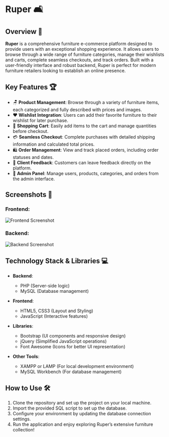 # Ruper 🛋️

## Overview 🌟
**Ruper** is a comprehensive furniture e-commerce platform designed to provide users with an exceptional shopping experience. It allows users to browse through a wide range of furniture categories, manage their wishlists and carts, complete seamless checkouts, and track orders. Built with a user-friendly interface and robust backend, Ruper is perfect for modern furniture retailers looking to establish an online presence.

## Key Features 🏆
- 🪑 **Product Management**: Browse through a variety of furniture items, each categorized and fully described with prices and images.
- ❤️ **Wishlist Integration**: Users can add their favorite furniture to their wishlist for later purchase.
- 🛒 **Shopping Cart**: Easily add items to the cart and manage quantities before checkout.
- 💳 **Seamless Checkout**: Complete purchases with detailed shipping information and calculated total prices.
- 🛍️ **Order Management**: View and track placed orders, including order statuses and dates.
- 📝 **Client Feedback**: Customers can leave feedback directly on the platform.
- 🔐 **Admin Panel**: Manage users, products, categories, and orders from the admin interface.

## Screenshots 📸

### Frontend:
![Frontend Screenshot](https://github.com/user-attachments/assets/fa981bef-5900-4ed8-9dd3-40e01865a72c)

### Backend:
![Backend Screenshot](https://github.com/user-attachments/assets/32b67b87-4365-4451-9dce-19e28d10122d)

## Technology Stack & Libraries 💻
- **Backend**: 
  - PHP (Server-side logic)
  - MySQL (Database management)
  
- **Frontend**:
  - HTML5, CSS3 (Layout and Styling)
  - JavaScript (Interactive features)
  
- **Libraries**:
  - Bootstrap (UI components and responsive design)
  - jQuery (Simplified JavaScript operations)
  - Font Awesome (Icons for better UI representation)

- **Other Tools**:
  - XAMPP or LAMP (For local development environment)
  - MySQL Workbench (For database management)

## How to Use 🛠️
1. Clone the repository and set up the project on your local machine.
2. Import the provided SQL script to set up the database.
3. Configure your environment by updating the database connection settings.
4. Run the application and enjoy exploring Ruper’s extensive furniture collection!

